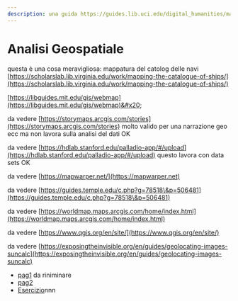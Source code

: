 ```yaml
---
description: una guida https://guides.lib.uci.edu/digital_humanities/mapping ok
---
```


# Analisi Geospatiale

questa è una cosa meravigliosa: mappatura del catolog delle navi [https://scholarslab.lib.virginia.edu/work/mapping-the-catalogue-of-ships/](https://scholarslab.lib.virginia.edu/work/mapping-the-catalogue-of-ships/)

[https://libguides.mit.edu/gis/webmap](https://libguides.mit.edu/gis/webmap)&#x20;

da vedere [https://storymaps.arcgis.com/stories](https://storymaps.arcgis.com/stories) molto valido per una narrazione geo ecc ma non lavora sulla analisi del dati  OK&#x20;

da vedere [https://hdlab.stanford.edu/palladio-app/#/upload](https://hdlab.stanford.edu/palladio-app/#/upload) questo lavora con data sets OK

da vedere [https://mapwarper.net/](https://mapwarper.net)

da vedere [https://guides.temple.edu/c.php?g=78518\&p=506481](https://guides.temple.edu/c.php?g=78518\&p=506481)

da vedere [https://worldmap.maps.arcgis.com/home/index.html](https://worldmap.maps.arcgis.com/home/index.html)

da vedere [https://www.qgis.org/en/site/](https://www.qgis.org/en/site/)

da vedere [https://exposingtheinvisible.org/en/guides/geolocating-images-suncalc](https://exposingtheinvisible.org/en/guides/geolocating-images-suncalc)

* [pag1](page-1.md) da riniminare&#x20;
* [pag2](page-2.md)
* [Esercizio](eserciziox.md)nnn
